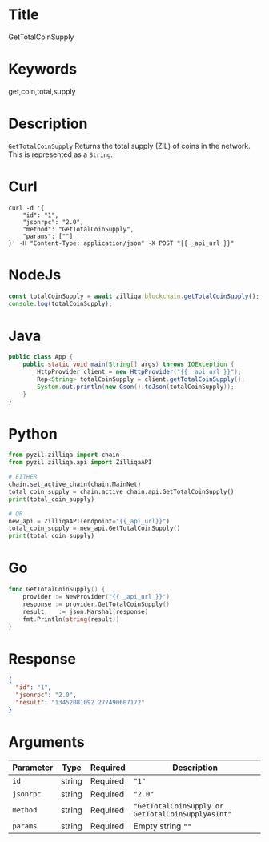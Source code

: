 # Title

GetTotalCoinSupply

# Keywords

get,coin,total,supply

# Description

`GetTotalCoinSupply` Returns the total supply (ZIL) of coins in the network. This is represented as a
`String`.

# Curl

```shell
curl -d '{
    "id": "1",
    "jsonrpc": "2.0",
    "method": "GetTotalCoinSupply",
    "params": [""]
}' -H "Content-Type: application/json" -X POST "{{ _api_url }}"
```

# NodeJs

```js
const totalCoinSupply = await zilliqa.blockchain.getTotalCoinSupply();
console.log(totalCoinSupply);
```

# Java

```java
public class App {
    public static void main(String[] args) throws IOException {
        HttpProvider client = new HttpProvider("{{ _api_url }}");
        Rep<String> totalCoinSupply = client.getTotalCoinSupply();
        System.out.println(new Gson().toJson(totalCoinSupply));
    }
}
```

# Python

```python
from pyzil.zilliqa import chain
from pyzil.zilliqa.api import ZilliqaAPI

# EITHER
chain.set_active_chain(chain.MainNet)
total_coin_supply = chain.active_chain.api.GetTotalCoinSupply()
print(total_coin_supply)

# OR
new_api = ZilliqaAPI(endpoint="{{_api_url}}")
total_coin_supply = new_api.GetTotalCoinSupply()
print(total_coin_supply)
```

# Go

```go
func GetTotalCoinSupply() {
    provider := NewProvider("{{ _api_url }}")
    response := provider.GetTotalCoinSupply()
    result, _ := json.Marshal(response)
    fmt.Println(string(result))
}
```

# Response


```json
{
  "id": "1",
  "jsonrpc": "2.0",
  "result": "13452081092.277490607172"
}
```

# Arguments


| Parameter | Type   | Required | Description                                       |
| --------- | ------ | -------- | ------------------------------------------------- |
| `id`      | string | Required | `"1"`                                             |
| `jsonrpc` | string | Required | `"2.0"`                                           |
| `method`  | string | Required | `"GetTotalCoinSupply or GetTotalCoinSupplyAsInt"` |
| `params`  | string | Required | Empty string `""`                                 |
